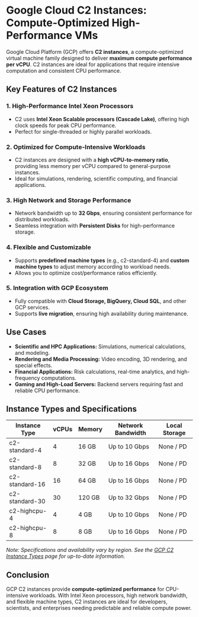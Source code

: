 # Google Cloud C2 Instances: Compute-Optimized High-Performance VMs

Google Cloud Platform (GCP) offers **C2 instances**, a compute-optimized virtual machine family designed to deliver **maximum compute performance per vCPU**. C2 instances are ideal for applications that require intensive computation and consistent CPU performance.

## Key Features of C2 Instances

### 1. **High-Performance Intel Xeon Processors**

* C2 uses **Intel Xeon Scalable processors (Cascade Lake)**, offering high clock speeds for peak CPU performance.
* Perfect for single-threaded or highly parallel workloads.

### 2. **Optimized for Compute-Intensive Workloads**

* C2 instances are designed with a **high vCPU-to-memory ratio**, providing less memory per vCPU compared to general-purpose instances.
* Ideal for simulations, rendering, scientific computing, and financial applications.

### 3. **High Network and Storage Performance**

* Network bandwidth up to **32 Gbps**, ensuring consistent performance for distributed workloads.
* Seamless integration with **Persistent Disks** for high-performance storage.

### 4. **Flexible and Customizable**

* Supports **predefined machine types** (e.g., c2-standard-4) and **custom machine types** to adjust memory according to workload needs.
* Allows you to optimize cost/performance ratios efficiently.

### 5. **Integration with GCP Ecosystem**

* Fully compatible with **Cloud Storage, BigQuery, Cloud SQL**, and other GCP services.
* Supports **live migration**, ensuring high availability during maintenance.

## Use Cases

* **Scientific and HPC Applications:** Simulations, numerical calculations, and modeling.
* **Rendering and Media Processing:** Video encoding, 3D rendering, and special effects.
* **Financial Applications:** Risk calculations, real-time analytics, and high-frequency computations.
* **Gaming and High-Load Servers:** Backend servers requiring fast and reliable CPU performance.

## Instance Types and Specifications

| Instance Type  | vCPUs | Memory | Network Bandwidth | Local Storage |
| -------------- | ----- | ------ | ----------------- | ------------- |
| c2-standard-4  | 4     | 16 GB  | Up to 10 Gbps     | None / PD     |
| c2-standard-8  | 8     | 32 GB  | Up to 16 Gbps     | None / PD     |
| c2-standard-16 | 16    | 64 GB  | Up to 16 Gbps     | None / PD     |
| c2-standard-30 | 30    | 120 GB | Up to 32 Gbps     | None / PD     |
| c2-highcpu-4   | 4     | 4 GB   | Up to 10 Gbps     | None / PD     |
| c2-highcpu-8   | 8     | 8 GB   | Up to 16 Gbps     | None / PD     |

*Note: Specifications and availability vary by region. See the [GCP C2 Instance Types](https://cloud.google.com/compute/docs/machine-types#c2_machine_types) page for up-to-date information.*

## Conclusion

GCP C2 instances provide **compute-optimized performance** for CPU-intensive workloads. With Intel Xeon processors, high network bandwidth, and flexible machine types, C2 instances are ideal for developers, scientists, and enterprises needing predictable and reliable compute power.
